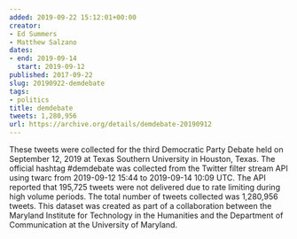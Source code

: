 ```yaml
---
added: 2019-09-22 15:12:01+00:00
creator:
- Ed Summers
- Matthew Salzano
dates:
- end: 2019-09-14
  start: 2019-09-12
published: 2017-09-22
slug: 20190922-demdebate
tags:
- politics
title: demdebate
tweets: 1,280,956
url: https://archive.org/details/demdebate-20190912
---
```


These tweets were collected for the third Democratic Party Debate held on  September 12, 2019 at Texas Southern University in Houston, Texas. The official hashtag #demdebate was collected from the Twitter filter stream API using twarc  from 2019-09-12 15:44 to 2019-09-14 10:09 UTC. The API reported that 195,725 tweets were not delivered due to rate limiting during high volume periods. The total number of tweets collected was 1,280,956 tweets. This dataset was created as  part of a collaboration between the Maryland Institute for Technology in the  Humanities and the Department of Communication at the University of Maryland.
